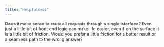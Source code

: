 ```yaml
---
title: "Helpfulness"
---
```


Does it make sense to route all requests through a single interface? Even just a little bit of front end logic can make life easier, even if on the surface it is a little bit of friction. Would you prefer a little friction for a better result or a seamless path to the wrong answer?